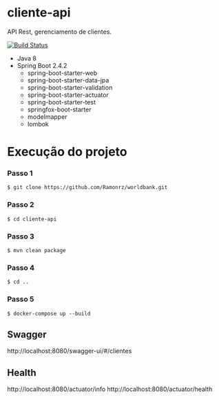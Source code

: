 
# cliente-api

API Rest, gerenciamento de clientes.

[![Build Status](https://travis-ci.org/joemccann/dillinger.svg?branch=master)](https://travis-ci.org/joemccann/dillinger)

- Java 8
- Spring Boot 2.4.2
    - spring-boot-starter-web
    - spring-boot-starter-data-jpa
    - spring-boot-starter-validation
    - spring-boot-starter-actuator
    - spring-boot-starter-test
    - springfox-boot-starter
    - modelmapper
    - lombok

# Execução do projeto 

### Passo 1
```shell script
$ git clone https://github.com/Ramonrz/worldbank.git
```
### Passo 2 
```shell script
$ cd cliente-api
```
### Passo 3
```shell script
$ mvn clean package
```
### Passo 4
```shell script
$ cd ..
```
### Passo 5

```shell script
$ docker-compose up --build
```
## Swagger
http://localhost:8080/swagger-ui/#/clientes

## Health
http://localhost:8080/actuator/info
http://localhost:8080/actuator/health

